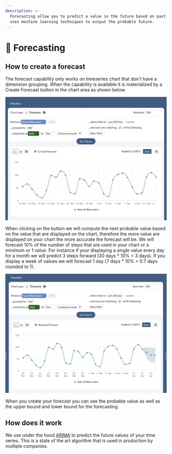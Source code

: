 ```yaml
---
description: >-
  Forecasting allow you to predict a value in the future based on past data. It
  uses machine learning techniques to output the probable future.
---
```


# 🔮 Forecasting

## How to create a forecast

The forecast capability only works on timeseries chart that don't have a dimension grouping. When the capability is available it is materialized by a Create Forecast button in the chart area as shown below.

![Forecast button](<../../.gitbook/assets/image (223).png>)

When clicking on the button we will compute the next probable value based on the value that are displayed on the chart, therefore the more value are displayed on your chart the more accurate the forecast will be. We will forecast 10% of the number of steps that are used in your chart or a minimum or 1 value. For instance if your displaying a single value every day for a month we will predict 3 steps forward (30 days \* 10% = 3 days). If you display a week of values we will forecast 1 day (7 days \* 10% = 0.7 days rounded to 1).&#x20;

![Forecasted value](<../../.gitbook/assets/image (222) (1).png>)

When you create your forecast you can see the probable value as well as the upper bound and lower bound for the forecasting.

## How does it work

We use under the hood [ARIMA](https://www.machinelearningplus.com/time-series/arima-model-time-series-forecasting-python/) to predict the future values of your time series. This is a state of the art algorithm that is used in production by multiple companies.
